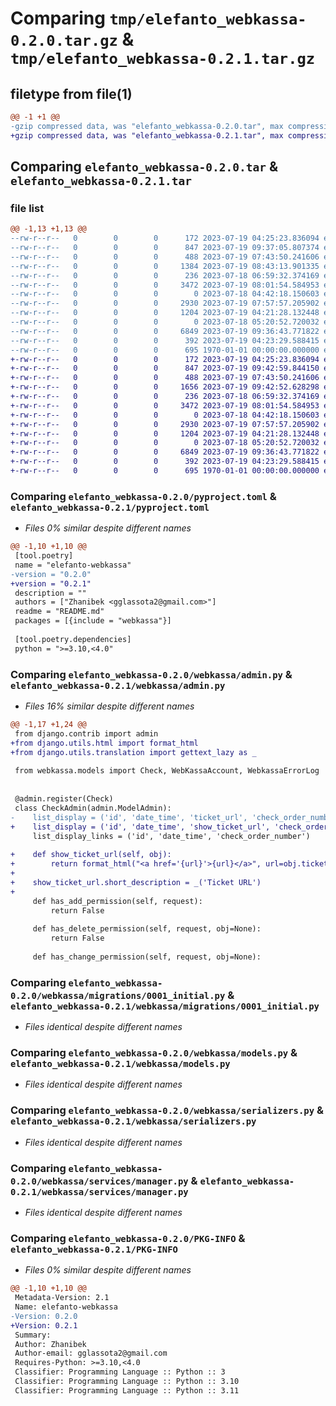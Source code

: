 # Comparing `tmp/elefanto_webkassa-0.2.0.tar.gz` & `tmp/elefanto_webkassa-0.2.1.tar.gz`

## filetype from file(1)

```diff
@@ -1 +1 @@
-gzip compressed data, was "elefanto_webkassa-0.2.0.tar", max compression
+gzip compressed data, was "elefanto_webkassa-0.2.1.tar", max compression
```

## Comparing `elefanto_webkassa-0.2.0.tar` & `elefanto_webkassa-0.2.1.tar`

### file list

```diff
@@ -1,13 +1,13 @@
--rw-r--r--   0        0        0      172 2023-07-19 04:25:23.836094 elefanto_webkassa-0.2.0/README.md
--rw-r--r--   0        0        0      847 2023-07-19 09:37:05.807374 elefanto_webkassa-0.2.0/pyproject.toml
--rw-r--r--   0        0        0      488 2023-07-19 07:43:50.241606 elefanto_webkassa-0.2.0/webkassa/__init__.py
--rw-r--r--   0        0        0     1384 2023-07-19 08:43:13.901335 elefanto_webkassa-0.2.0/webkassa/admin.py
--rw-r--r--   0        0        0      236 2023-07-18 06:59:32.374169 elefanto_webkassa-0.2.0/webkassa/apps.py
--rw-r--r--   0        0        0     3472 2023-07-19 08:01:54.584953 elefanto_webkassa-0.2.0/webkassa/migrations/0001_initial.py
--rw-r--r--   0        0        0        0 2023-07-18 04:42:18.150603 elefanto_webkassa-0.2.0/webkassa/migrations/__init__.py
--rw-r--r--   0        0        0     2930 2023-07-19 07:57:57.205902 elefanto_webkassa-0.2.0/webkassa/models.py
--rw-r--r--   0        0        0     1204 2023-07-19 04:21:28.132448 elefanto_webkassa-0.2.0/webkassa/serializers.py
--rw-r--r--   0        0        0        0 2023-07-18 05:20:52.720032 elefanto_webkassa-0.2.0/webkassa/services/__init__.py
--rw-r--r--   0        0        0     6849 2023-07-19 09:36:43.771822 elefanto_webkassa-0.2.0/webkassa/services/manager.py
--rw-r--r--   0        0        0      392 2023-07-19 04:23:29.588415 elefanto_webkassa-0.2.0/webkassa/services/password_encryption.py
--rw-r--r--   0        0        0      695 1970-01-01 00:00:00.000000 elefanto_webkassa-0.2.0/PKG-INFO
+-rw-r--r--   0        0        0      172 2023-07-19 04:25:23.836094 elefanto_webkassa-0.2.1/README.md
+-rw-r--r--   0        0        0      847 2023-07-19 09:42:59.844150 elefanto_webkassa-0.2.1/pyproject.toml
+-rw-r--r--   0        0        0      488 2023-07-19 07:43:50.241606 elefanto_webkassa-0.2.1/webkassa/__init__.py
+-rw-r--r--   0        0        0     1656 2023-07-19 09:42:52.628298 elefanto_webkassa-0.2.1/webkassa/admin.py
+-rw-r--r--   0        0        0      236 2023-07-18 06:59:32.374169 elefanto_webkassa-0.2.1/webkassa/apps.py
+-rw-r--r--   0        0        0     3472 2023-07-19 08:01:54.584953 elefanto_webkassa-0.2.1/webkassa/migrations/0001_initial.py
+-rw-r--r--   0        0        0        0 2023-07-18 04:42:18.150603 elefanto_webkassa-0.2.1/webkassa/migrations/__init__.py
+-rw-r--r--   0        0        0     2930 2023-07-19 07:57:57.205902 elefanto_webkassa-0.2.1/webkassa/models.py
+-rw-r--r--   0        0        0     1204 2023-07-19 04:21:28.132448 elefanto_webkassa-0.2.1/webkassa/serializers.py
+-rw-r--r--   0        0        0        0 2023-07-18 05:20:52.720032 elefanto_webkassa-0.2.1/webkassa/services/__init__.py
+-rw-r--r--   0        0        0     6849 2023-07-19 09:36:43.771822 elefanto_webkassa-0.2.1/webkassa/services/manager.py
+-rw-r--r--   0        0        0      392 2023-07-19 04:23:29.588415 elefanto_webkassa-0.2.1/webkassa/services/password_encryption.py
+-rw-r--r--   0        0        0      695 1970-01-01 00:00:00.000000 elefanto_webkassa-0.2.1/PKG-INFO
```

### Comparing `elefanto_webkassa-0.2.0/pyproject.toml` & `elefanto_webkassa-0.2.1/pyproject.toml`

 * *Files 0% similar despite different names*

```diff
@@ -1,10 +1,10 @@
 [tool.poetry]
 name = "elefanto-webkassa"
-version = "0.2.0"
+version = "0.2.1"
 description = ""
 authors = ["Zhanibek <gglassota2@gmail.com>"]
 readme = "README.md"
 packages = [{include = "webkassa"}]
 
 [tool.poetry.dependencies]
 python = ">=3.10,<4.0"
```

### Comparing `elefanto_webkassa-0.2.0/webkassa/admin.py` & `elefanto_webkassa-0.2.1/webkassa/admin.py`

 * *Files 16% similar despite different names*

```diff
@@ -1,17 +1,24 @@
 from django.contrib import admin
+from django.utils.html import format_html
+from django.utils.translation import gettext_lazy as _
 
 from webkassa.models import Check, WebKassaAccount, WebkassaErrorLog
 
 
 @admin.register(Check)
 class CheckAdmin(admin.ModelAdmin):
-    list_display = ('id', 'date_time', 'ticket_url', 'check_order_number')
+    list_display = ('id', 'date_time', 'show_ticket_url', 'check_order_number')
     list_display_links = ('id', 'date_time', 'check_order_number')
 
+    def show_ticket_url(self, obj):
+        return format_html("<a href='{url}'>{url}</a>", url=obj.ticket_url)
+
+    show_ticket_url.short_description = _('Ticket URL')
+
     def has_add_permission(self, request):
         return False
 
     def has_delete_permission(self, request, obj=None):
         return False
 
     def has_change_permission(self, request, obj=None):
```

### Comparing `elefanto_webkassa-0.2.0/webkassa/migrations/0001_initial.py` & `elefanto_webkassa-0.2.1/webkassa/migrations/0001_initial.py`

 * *Files identical despite different names*

### Comparing `elefanto_webkassa-0.2.0/webkassa/models.py` & `elefanto_webkassa-0.2.1/webkassa/models.py`

 * *Files identical despite different names*

### Comparing `elefanto_webkassa-0.2.0/webkassa/serializers.py` & `elefanto_webkassa-0.2.1/webkassa/serializers.py`

 * *Files identical despite different names*

### Comparing `elefanto_webkassa-0.2.0/webkassa/services/manager.py` & `elefanto_webkassa-0.2.1/webkassa/services/manager.py`

 * *Files identical despite different names*

### Comparing `elefanto_webkassa-0.2.0/PKG-INFO` & `elefanto_webkassa-0.2.1/PKG-INFO`

 * *Files 0% similar despite different names*

```diff
@@ -1,10 +1,10 @@
 Metadata-Version: 2.1
 Name: elefanto-webkassa
-Version: 0.2.0
+Version: 0.2.1
 Summary: 
 Author: Zhanibek
 Author-email: gglassota2@gmail.com
 Requires-Python: >=3.10,<4.0
 Classifier: Programming Language :: Python :: 3
 Classifier: Programming Language :: Python :: 3.10
 Classifier: Programming Language :: Python :: 3.11
```

